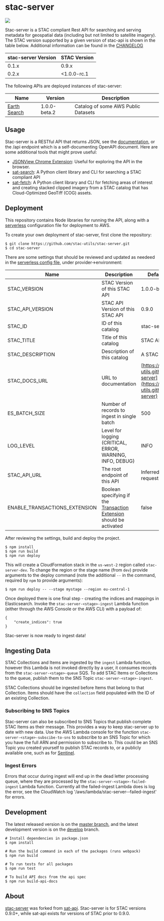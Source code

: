 # stac-server 

![](https://github.com/stac-utils/stac-server/workflows/Push%20Event/badge.svg)

Stac-server is a STAC compliant Rest API for searching and serving metadata for geospatial data (including but not limited to satellite imagery). The STAC version supported by a given version of stac-api is shown in the table below. Additional information can be found in the [CHANGELOG](CHANGELOG.md)

| stac-server Version | STAC Version  |
| -------- | ---------- |
| 0.1.x    | 0.9.x      |
| 0.2.x    | <1.0.0-rc.1 |

The following APIs are deployed instances of stac-server:

| Name     | Version   | Description |
| -------- | ----      | ----        |
| [Earth Search](https://earth-search.aws.element84.com/v0/) | 1.0.0-beta.2 | Catalog of some AWS Public Datasets |


## Usage

Stac-server is a RESTful API that returns JSON, see the [documentation](http://stac-utils.github.io/stac-server), or the /api endpoint which is a self-documenting OpenAPI document. Here are some additional tools that might prove useful:

- [JSONView Chrome Extension](https://chrome.google.com/webstore/detail/jsonview/chklaanhfefbnpoihckbnefhakgolnmc?hl=en): Useful for exploring the API in the browser.
- [sat-search](https://github.com/sat-utils/sat-search): A Python client library and CLI for searching a STAC compliant API
- [sat-fetch](https://github.com/sat-utils/sat-fetch): A Python client library and CLI for fetching areas of interest and creating stacked clipped imagery from a STAC catalog that has Cloud-Optimized GeoTiff (COG) assets.


## Deployment

This repository contains Node libraries for running the API, along with a [serverless](https://serverless.com/) configuration file for deployment to AWS.

To create your own deployment of stac-server, first clone the repository:

```
$ git clone https://github.com/stac-utils/stac-server.git
$ cd stac-server
```

There are some settings that should be reviewed and updated as needeed in the [serverless config file](serverless.yml), under provider->environment:

| Name | Description | Default Value |
| ---- | ----------- | ------------- |
| STAC_VERSION | STAC Version of this STAC API | 1.0.0-beta.2 |
| STAC_API_VERSION | STAC API Version of this STAC API | 0.9.0 |
| STAC_ID | ID of this catalog | stac-server |
| STAC_TITLE | Title of this catalog | STAC API |
| STAC_DESCRIPTION | Description of this catalog | A STAC API |
| STAC_DOCS_URL | URL to documentation | [https://stac-utils.github.io/stac-server](https://stac-utils.github.io/stac-server) |
| ES_BATCH_SIZE | Number of records to ingest in single batch | 500 |
| LOG_LEVEL | Level for logging (CRITICAL, ERROR, WARNING, INFO, DEBUG) | INFO |
| STAC_API_URL | The root endpoint of this API | Inferred from request |
| ENABLE_TRANSACTIONS_EXTENSION | Boolean specifying if the [Transaction Extension](https://github.com/radiantearth/stac-api-spec/tree/master/extensions/transaction) should be activated | false |

After reviewing the settings, build and deploy the project.

```
$ npm install
$ npm run build
$ npm run deploy
```

This will create a CloudFormation stack in the `us-west-2` region called `stac-server-dev`. To change the region or the stage name (from `dev`) provide arguments to the deploy command (note the additional `--` in the command, required by `npm` to provide arguments):

```
$ npm run deploy -- --stage mystage --region eu-central-1
```

Once deployed there is one final step - creating the indices and mappings in Elasticsearch. Invoke the `stac-server-<stage>-ingest` Lambda function (either through the AWS Console or the AWS CLI) with a payload of:

```
{
    "create_indices": true
}
```

Stac-server is now ready to ingest data!

## Ingesting Data

STAC Collections and Items are ingested by the `ingest` Lambda function, however this Lambda is not invoked directly by a user, it consumes records from the `stac-server-<stage>-queue` SQS. To add STAC Items or Collections to the queue, publish them to the SNS Topic `stac-server-<stage>-ingest`.

STAC Collections should be ingested before Items that belong to that Collection. Items should have the `collection` field populated with the ID of an existing Collection.

### Subscribing to SNS Topics

Stac-server can also be subscribed to SNS Topics that publish complete STAC Items as their message. This provides a way to keep stac-server up to date with new data. Use the AWS Lambda console for the function `stac-server-<stage>-subscibe-to-sns` to subscribe to an SNS Topic for which you have the full ARN and permission to subscribe to. This could be an SNS Topic you created yourself to publish STAC records to, or a publicly available one, such as for [Sentinel](https://github.com/sat-utils/sat-stac-sentinel).

### Ingest Errors

Errors that occur during ingest will end up in the dead letter processing queue, where they are processed by the `stac-server-<stage>-failed-ingest` Lambda function. Currently all the failed-ingest Lambda does is log the error, see the CloudWatch log '/aws/lambda/stac-server-<stage>-failed-ingest' for errors.

## Development

The latest released version is on the [master branch](https://github.com/stac-utils/stac-server/tree/master), and the latest development version is on the [develop](https://github.com/stac-utils/stac-server/tree/develop) branch.

```
# Install dependencies in package.json
$ npm install

# Run the build command in each of the packages (runs webpack)
$ npm run build

# To run tests for all packages
$ npm run test

# To build API docs from the api spec
$ npm run build-api-docs
```

## About

[stac-server](https://github.com/stac-utils/stac-server) was forked from [sat-api](https://github.com/sat-utils/sat-api). Stac-server is for STAC versions 0.9.0+, while sat-api exists for versions of STAC prior to 0.9.0.
